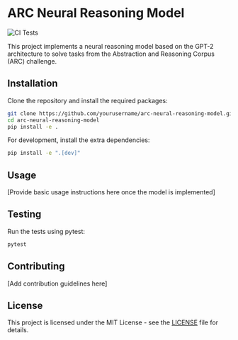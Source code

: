 # ARC Neural Reasoning Model

![CI Tests](https://github.com/ImmortalDemonGod/arc-neural-reasoning-model/actions/workflows/test.yml/badge.svg)

This project implements a neural reasoning model based on the GPT-2 architecture to solve tasks from the Abstraction and Reasoning Corpus (ARC) challenge.

## Installation

Clone the repository and install the required packages:

```bash
git clone https://github.com/yourusername/arc-neural-reasoning-model.git
cd arc-neural-reasoning-model
pip install -e .
```

For development, install the extra dependencies:

```bash
pip install -e ".[dev]"
```

## Usage

[Provide basic usage instructions here once the model is implemented]

## Testing

Run the tests using pytest:

```bash
pytest
```

## Contributing

[Add contribution guidelines here]

## License

This project is licensed under the MIT License - see the [LICENSE](LICENSE) file for details.
